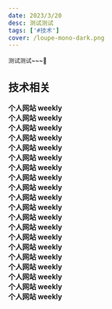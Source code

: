 ```yaml
---
date: 2023/3/20
desc: 测试测试
tags: ['#技术']
cover: /loupe-mono-dark.png
---
```


<small>测试测试~~~🥰</small>  

## 技术相关

**个人网站 weekly**  
**个人网站 weekly**  
**个人网站 weekly**  
**个人网站 weekly**  
**个人网站 weekly**  
**个人网站 weekly**  
**个人网站 weekly**  
**个人网站 weekly**  
**个人网站 weekly**  
**个人网站 weekly**  
**个人网站 weekly**  
**个人网站 weekly**  
**个人网站 weekly**  
**个人网站 weekly**  
**个人网站 weekly**  
**个人网站 weekly**  
**个人网站 weekly**  
**个人网站 weekly**  
**个人网站 weekly**  
**个人网站 weekly**  
